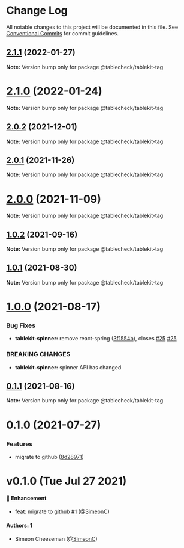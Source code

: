 # Change Log

All notable changes to this project will be documented in this file.
See [Conventional Commits](https://conventionalcommits.org) for commit guidelines.

## [2.1.1](https://github.com/tablecheck/tablekit/compare/@tablecheck/tablekit-tag@2.1.0...@tablecheck/tablekit-tag@2.1.1) (2022-01-27)

**Note:** Version bump only for package @tablecheck/tablekit-tag





# [2.1.0](https://github.com/tablecheck/tablekit/compare/@tablecheck/tablekit-tag@2.0.2...@tablecheck/tablekit-tag@2.1.0) (2022-01-24)

**Note:** Version bump only for package @tablecheck/tablekit-tag





## [2.0.2](https://github.com/tablecheck/tablekit/compare/@tablecheck/tablekit-tag@2.0.1...@tablecheck/tablekit-tag@2.0.2) (2021-12-01)

**Note:** Version bump only for package @tablecheck/tablekit-tag





## [2.0.1](https://github.com/tablecheck/tablekit/compare/@tablecheck/tablekit-tag@2.0.0...@tablecheck/tablekit-tag@2.0.1) (2021-11-26)

**Note:** Version bump only for package @tablecheck/tablekit-tag





# [2.0.0](https://github.com/tablecheck/tablekit/compare/@tablecheck/tablekit-tag@1.0.2...@tablecheck/tablekit-tag@2.0.0) (2021-11-09)

**Note:** Version bump only for package @tablecheck/tablekit-tag





## [1.0.2](https://github.com/tablecheck/tablekit/compare/@tablecheck/tablekit-tag@1.0.1...@tablecheck/tablekit-tag@1.0.2) (2021-09-16)

**Note:** Version bump only for package @tablecheck/tablekit-tag





## [1.0.1](https://github.com/tablecheck/tablekit/compare/@tablecheck/tablekit-tag@1.0.0...@tablecheck/tablekit-tag@1.0.1) (2021-08-30)

**Note:** Version bump only for package @tablecheck/tablekit-tag





# [1.0.0](https://github.com/tablecheck/tablekit/compare/@tablecheck/tablekit-tag@0.1.1...@tablecheck/tablekit-tag@1.0.0) (2021-08-17)


### Bug Fixes

* **tablekit-spinner:** remove react-spring ([3f1554b](https://github.com/tablecheck/tablekit/commit/3f1554b5624ae39ea68f146224a157d297813522)), closes [#25](https://github.com/tablecheck/tablekit/issues/25) [#25](https://github.com/tablecheck/tablekit/issues/25)


### BREAKING CHANGES

* **tablekit-spinner:** spinner API has changed





## [0.1.1](https://github.com/tablecheck/tablekit/compare/@tablecheck/tablekit-tag@0.1.0...@tablecheck/tablekit-tag@0.1.1) (2021-08-16)

**Note:** Version bump only for package @tablecheck/tablekit-tag





# 0.1.0 (2021-07-27)


### Features

* migrate to github ([8d28971](https://github.com/tablecheck/tablekit/commit/8d28971175010fcb2a3cd9c48a749e7af1bdc9f9))





# v0.1.0 (Tue Jul 27 2021)

#### 🚀 Enhancement

- feat: migrate to github [#1](https://github.com/tablecheck/tablekit/pull/1) ([@SimeonC](https://github.com/SimeonC))

#### Authors: 1

- Simeon Cheeseman ([@SimeonC](https://github.com/SimeonC))
